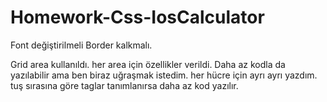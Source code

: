 # Homework-Css-IosCalculator

Font değiştirilmeli
Border kalkmalı.

Grid area kullanıldı. her area için özellikler verildi. Daha az kodla da yazılabilir ama ben biraz uğraşmak istedim. her hücre için ayrı ayrı yazdım.
tuş sırasına göre taglar tanımlanırsa daha az kod yazılır. 
